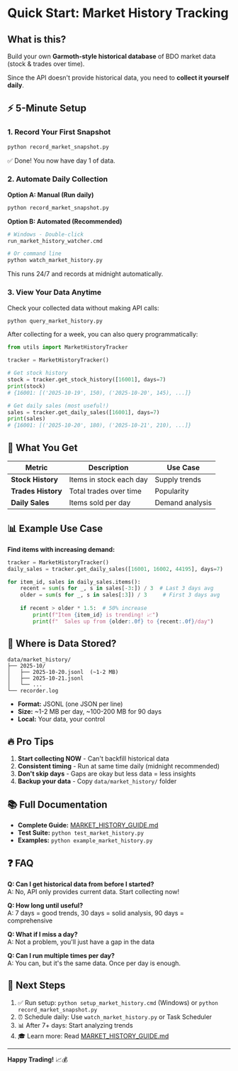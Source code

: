 # Quick Start: Market History Tracking

## What is this?

Build your own **Garmoth-style historical database** of BDO market data (stock & trades over time).

Since the API doesn't provide historical data, you need to **collect it yourself daily**.

## ⚡ 5-Minute Setup

### 1. Record Your First Snapshot

```bash
python record_market_snapshot.py
```

✅ Done! You now have day 1 of data.

### 2. Automate Daily Collection

**Option A: Manual (Run daily)**
```bash
python record_market_snapshot.py
```

**Option B: Automated (Recommended)**
```bash
# Windows - Double-click
run_market_history_watcher.cmd

# Or command line
python watch_market_history.py
```

This runs 24/7 and records at midnight automatically.

### 3. View Your Data Anytime

Check your collected data without making API calls:

```bash
python query_market_history.py
```

After collecting for a week, you can also query programmatically:

```python
from utils import MarketHistoryTracker

tracker = MarketHistoryTracker()

# Get stock history
stock = tracker.get_stock_history([16001], days=7)
print(stock)
# {16001: [('2025-10-19', 150), ('2025-10-20', 145), ...]}

# Get daily sales (most useful!)
sales = tracker.get_daily_sales([16001], days=7)
print(sales)
# {16001: [('2025-10-20', 180), ('2025-10-21', 210), ...]}
```

## 🎯 What You Get

| Metric | Description | Use Case |
|--------|-------------|----------|
| **Stock History** | Items in stock each day | Supply trends |
| **Trades History** | Total trades over time | Popularity |
| **Daily Sales** | Items sold per day | Demand analysis |

## 📊 Example Use Case

**Find items with increasing demand:**

```python
tracker = MarketHistoryTracker()
daily_sales = tracker.get_daily_sales([16001, 16002, 44195], days=7)

for item_id, sales in daily_sales.items():
    recent = sum(s for _, s in sales[-3:]) / 3  # Last 3 days avg
    older = sum(s for _, s in sales[:3]) / 3     # First 3 days avg
    
    if recent > older * 1.5:  # 50% increase
        print(f"Item {item_id} is trending! 📈")
        print(f"  Sales up from {older:.0f} to {recent:.0f}/day")
```

## 📁 Where is Data Stored?

```
data/market_history/
├── 2025-10/
│   ├── 2025-10-20.jsonl  (~1-2 MB)
│   ├── 2025-10-21.jsonl
│   └── ...
└── recorder.log
```

- **Format:** JSONL (one JSON per line)
- **Size:** ~1-2 MB per day, ~100-200 MB for 90 days
- **Local:** Your data, your control

## 🔥 Pro Tips

1. **Start collecting NOW** - Can't backfill historical data
2. **Consistent timing** - Run at same time daily (midnight recommended)
3. **Don't skip days** - Gaps are okay but less data = less insights
4. **Backup your data** - Copy `data/market_history/` folder

## 📚 Full Documentation

- **Complete Guide:** [MARKET_HISTORY_GUIDE.md](MARKET_HISTORY_GUIDE.md)
- **Test Suite:** `python test_market_history.py`
- **Examples:** `python example_market_history.py`

## ❓ FAQ

**Q: Can I get historical data from before I started?**  
A: No, API only provides current data. Start collecting now!

**Q: How long until useful?**  
A: 7 days = good trends, 30 days = solid analysis, 90 days = comprehensive

**Q: What if I miss a day?**  
A: Not a problem, you'll just have a gap in the data

**Q: Can I run multiple times per day?**  
A: You can, but it's the same data. Once per day is enough.

## 🚀 Next Steps

1. ✅ Run setup: `python setup_market_history.cmd` (Windows) or `python record_market_snapshot.py`
2. ⏰ Schedule daily: Use `watch_market_history.py` or Task Scheduler
3. 📊 After 7+ days: Start analyzing trends
4. 🎓 Learn more: Read [MARKET_HISTORY_GUIDE.md](MARKET_HISTORY_GUIDE.md)

---

**Happy Trading!** 📈💰

